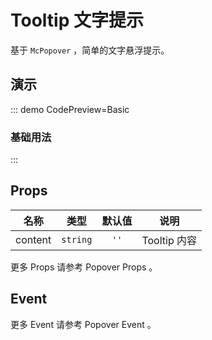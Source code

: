 <script setup>
import Basic from '@/tooltip/demos/DemoBasic.vue'
import { McTextLink } from 'meetcode-ui'
</script>

# Tooltip 文字提示

基于 `McPopover` ，简单的文字悬浮提示。

## 演示

::: demo CodePreview=Basic

### 基础用法

<Basic />
:::

## Props

|  名称   |   类型   | 默认值 |     说明     |
| :-----: | :------: | :----: | :----------: |
| content | `string` |  `''`  | Tooltip 内容 |

更多 Props 请参考 <McTextLink to="Popover#props">Popover Props</McTextLink> 。

## Event

更多 Event 请参考 <McTextLink to="Popover#event">Popover Event</McTextLink> 。
